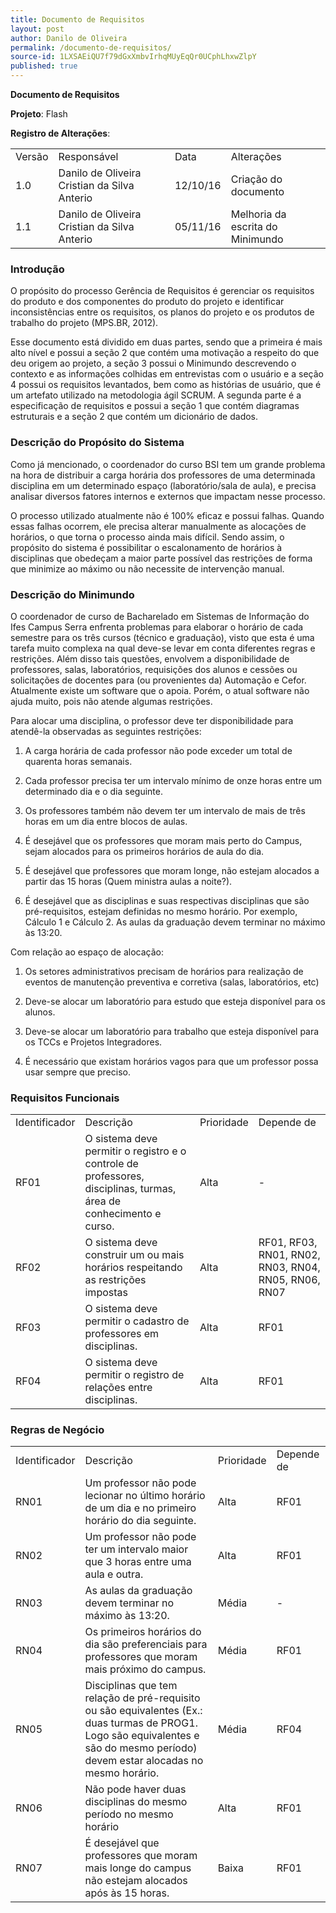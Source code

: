 ```yaml
---
title: Documento de Requisitos
layout: post
author: Danilo de Oliveira
permalink: /documento-de-requisitos/
source-id: 1LXSAEiQU7f79dGxXmbvIrhqMUyEqQr0UCphLhxwZlpY
published: true
---
```

**Documento de Requisitos**

**Projeto**: Flash

**Registro de Alterações**:

<table>
  <tr>
    <td>Versão</td>
    <td>Responsável</td>
    <td>Data</td>
    <td>Alterações</td>
  </tr>
  <tr>
    <td>1.0</td>
    <td>Danilo de Oliveira
Cristian da Silva Anterio</td>
    <td>12/10/16</td>
    <td>Criação do documento</td>
  </tr>
  <tr>
    <td>1.1</td>
    <td>Danilo de Oliveira
Cristian da Silva Anterio</td>
    <td>05/11/16</td>
    <td>Melhoria da escrita do Minimundo</td>
  </tr>
</table>


### **Introdução**

O propósito do processo Gerência de Requisitos é gerenciar os requisitos do produto e dos componentes do produto do projeto e identificar inconsistências entre os requisitos, os planos do projeto e os produtos de trabalho do projeto (MPS.BR, 2012).

Esse documento está dividido em duas partes, sendo que a primeira é mais alto nível e possui a seção 2 que contém uma motivação a respeito do que deu origem ao projeto, a seção 3 possui o Minimundo descrevendo o contexto e as informações colhidas em entrevistas com o usuário e a seção 4 possui os requisitos levantados, bem como as histórias de usuário, que é um artefato utilizado na metodologia ágil SCRUM. A segunda parte é a especificação de requisitos e possui a seção 1 que contém diagramas estruturais e a seção 2 que contém um dicionário de dados.

### **Descrição do Propósito do Sistema**

Como já mencionado, o coordenador do curso BSI tem um grande problema na hora de distribuir a carga horária dos professores de uma determinada disciplina em um determinado espaço (laboratório/sala de aula), e precisa analisar diversos fatores internos e externos que impactam nesse processo.

O processo utilizado atualmente não é 100% eficaz e possui falhas. Quando essas falhas ocorrem, ele precisa alterar manualmente as alocações de horários, o que torna o processo ainda mais difícil. Sendo assim, o propósito do sistema é possibilitar o escalonamento de horários à disciplinas que obedeçam a maior parte possível das restrições de forma que minimize ao máximo ou não necessite de intervenção manual.

### **Descrição do Minimundo**

O coordenador de curso de Bacharelado em Sistemas de Informação do Ifes Campus Serra enfrenta problemas para elaborar o horário de cada semestre para os três cursos (técnico e graduação), visto que esta é uma tarefa muito complexa na qual deve-se levar em conta diferentes regras e restrições. Além disso tais questões, envolvem a disponibilidade de professores, salas, laboratórios, requisições dos alunos e cessões ou solicitações de docentes para (ou provenientes da) Automação e Cefor. Atualmente existe um software que o apoia. Porém, o atual software não ajuda muito, pois não atende algumas restrições.

Para alocar uma disciplina, o professor deve ter disponibilidade para atendê-la observadas as seguintes restrições:

1. A carga horária de cada professor não pode exceder um total de quarenta horas semanais.

2. Cada professor precisa ter um intervalo mínimo de onze horas entre um determinado dia e o dia seguinte.

3. Os professores também não devem ter um intervalo de mais de três horas em um dia entre blocos de aulas.

4. É desejável que os professores que moram mais perto do Campus, sejam alocados para os primeiros horários de aula do dia.

5. É desejável que professores que moram longe, não estejam alocados a partir das 15 horas (Quem ministra aulas a noite?).

6. É desejável que as disciplinas e suas respectivas disciplinas que são pré-requisitos, estejam definidas no mesmo horário. Por exemplo, Cálculo 1 e Cálculo 2. As aulas da graduação devem terminar no máximo às 13:20.

Com relação ao espaço de alocação:

1. Os setores administrativos precisam de horários para realização de eventos de manutenção preventiva e corretiva (salas, laboratórios, etc)

2. Deve-se alocar um laboratório para estudo que esteja disponível para os alunos.

3. Deve-se alocar um laboratório para trabalho que esteja disponível para os TCCs e Projetos Integradores.

4. É necessário que existam horários vagos para que um professor possa usar sempre que preciso.

### **Requisitos Funcionais**

<table>
  <tr>
    <td>Identificador</td>
    <td>Descrição</td>
    <td>Prioridade</td>
    <td>Depende de</td>
  </tr>
  <tr>
    <td>RF01</td>
    <td>O sistema deve permitir o registro e o controle de professores, disciplinas, turmas, área de conhecimento e curso.</td>
    <td>Alta</td>
    <td>-</td>
  </tr>
  <tr>
    <td>RF02</td>
    <td>O sistema deve construir um ou mais horários respeitando as restrições impostas</td>
    <td>Alta</td>
    <td>RF01, RF03, RN01, RN02, RN03, RN04, RN05, RN06, RN07</td>
  </tr>
  <tr>
    <td>RF03</td>
    <td>O sistema deve permitir o cadastro de professores em disciplinas.</td>
    <td>Alta</td>
    <td>RF01</td>
  </tr>
  <tr>
    <td>RF04</td>
    <td>O sistema deve permitir o registro de relações entre disciplinas.</td>
    <td>Alta</td>
    <td>RF01</td>
  </tr>
</table>


### **Regras de Negócio**

<table>
  <tr>
    <td>Identificador</td>
    <td>Descrição</td>
    <td>Prioridade</td>
    <td>Depende de</td>
  </tr>
  <tr>
    <td>RN01</td>
    <td>Um professor não pode lecionar no último horário de um dia e no primeiro horário do dia seguinte.</td>
    <td>Alta</td>
    <td>RF01</td>
  </tr>
  <tr>
    <td>RN02</td>
    <td>Um professor não pode ter um intervalo maior que 3 horas entre uma aula e outra.</td>
    <td>Alta</td>
    <td>RF01</td>
  </tr>
  <tr>
    <td>RN03</td>
    <td>As aulas da graduação devem terminar no máximo às 13:20.</td>
    <td>Média</td>
    <td>-</td>
  </tr>
  <tr>
    <td>RN04</td>
    <td>Os primeiros horários do dia são preferenciais para professores que moram mais próximo do campus.</td>
    <td>Média</td>
    <td>RF01</td>
  </tr>
  <tr>
    <td>RN05</td>
    <td>Disciplinas que tem relação de pré-requisito ou são equivalentes (Ex.: duas turmas de PROG1. Logo são equivalentes e são do mesmo período) devem estar alocadas no mesmo horário.</td>
    <td>Média</td>
    <td>RF04</td>
  </tr>
  <tr>
    <td>RN06</td>
    <td>Não pode haver duas disciplinas do mesmo período no mesmo horário</td>
    <td>Alta</td>
    <td>RF01</td>
  </tr>
  <tr>
    <td>RN07</td>
    <td>É desejável que professores que moram mais longe do campus não estejam alocados após às 15 horas.</td>
    <td>Baixa</td>
    <td>RF01</td>
  </tr>
</table>


